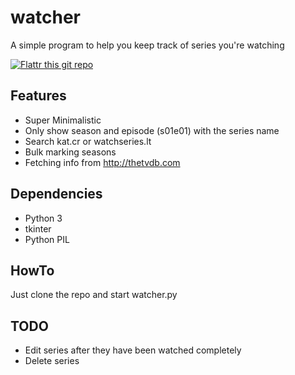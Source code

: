 # watcher

A simple program to help you keep track of series you're watching

[![Flattr this git repo](http://api.flattr.com/button/flattr-badge-large.png)](https://flattr.com/submit/auto?user_id=tribly&url=https://github.com/tribly/watcher&title=watcher&language=&tags=github&category=software)

## Features

* Super Minimalistic
* Only show season and episode (s01e01) with the series name
* Search kat.cr or watchseries.lt
* Bulk marking seasons
* Fetching info from http://thetvdb.com

## Dependencies

* Python 3
* tkinter
* Python PIL

## HowTo

Just clone the repo and start watcher.py

## TODO

* Edit series after they have been watched completely
* Delete series
